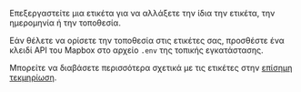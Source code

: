 Επεξεργαστείτε μια ετικέτα για να αλλάξετε την ίδια την ετικέτα, την ημερομηνία ή την τοποθεσία.

Εάν θέλετε να ορίσετε την τοποθεσία στις ετικέτες σας, προσθέστε ένα κλειδί API του Mapbox στο αρχείο `.env` της τοπικής εγκατάστασης.

Μπορείτε να διαβάσετε περισσότερα σχετικά με τις ετικέτες στην [ επίσημη τεκμηρίωση](https://docs.firefly-iii.org/concepts/tags).